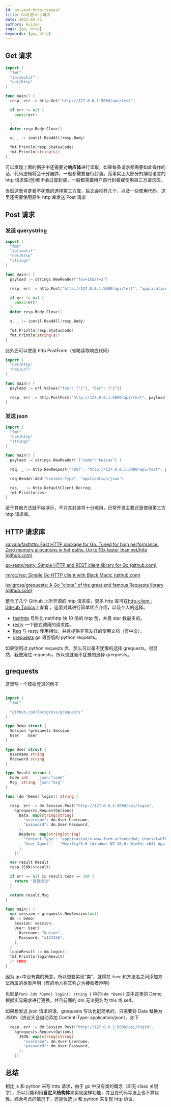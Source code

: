 ```yaml
---
id: go-send-http-request
title: Go发送http请求
date: 2022-05-22
authors: kuizuo
tags: [go, http]
keywords: [go, http]
---
```


<!-- truncate -->

## Get 请求

```go
import (
  "fmt"
  "io/ioutil"
  "net/http"
)

func main() {
  resp, err := http.Get("http://127.0.0.1:5000/api/test")

  if err != nil {
    panic(err)

  }
  defer resp.Body.Close()

  s, _ := ioutil.ReadAll(resp.Body)

  fmt.Println(resp.StatusCode)
  fmt.Println(string(s))
}
```

可以发现上面的例子中还需要对**响应体**进行读取，如果每条请求都需要如此操作的话，代码逻辑将会十分臃肿，一般都需要自行封装。而事实上大部分的编程语言的 http 请求库(包)都不会过度封装，一般都需要用户自行封装或使用第三方请求库。

当然这里肯定毫不犹豫的选择第三方库，后文会推荐几个，以及一些使用代码，这里还需要使用原生 http 库发送 Post 请求

## Post 请求

### 发送 querystring

```go
import (
  "fmt"
  "io/ioutil"
  "net/http"
  "strings"
)

func main() {
  payload := strings.NewReader("foo=1&bar=2")

  resp, err := http.Post("http://127.0.0.1:5000/api/test", "application/x-www-form-urlencoded", payload)

  if err != nil {
    panic(err)
  }
  defer resp.Body.Close()

  s, _ := ioutil.ReadAll(resp.Body)

  fmt.Println(resp.StatusCode)
  fmt.Println(string(s))
}

```

此外还可以使用 http.PostForm（省略读取响应代码）

```go
import (
  "net/http"
  "net/url"
)

func main() {
  payload := url.Values{"foo": {"1"}, "bar": {"2"}}

  resp, err := http.PostForm("http://127.0.0.1:5000/api/test", payload)
}

```

### 发送 json

```go
import (
  "fmt"
  "net/http"
  "strings"
)

func main() {
  payload := strings.NewReader(`{"name":"kuizuo"}`)

  req, _ := http.NewRequest("POST", "http://127.0.0.1:5000/api/test", payload)

  req.Header.Add("Content-Type", "application/json")

  res, _ := http.DefaultClient.Do(req)
  fmt.Println(res)
}

```

至于其他方法就不做演示，不对其封装将十分难用，日常开发主要还是使用第三方 http 请求库。

## HTTP 请求库

[valyala/fasthttp: Fast HTTP package for Go. Tuned for high performance. Zero memory allocations in hot paths. Up to 10x faster than net/http (github.com)](https://github.com/valyala/fasthttp)

[go-resty/resty: Simple HTTP and REST client library for Go (github.com)](https://github.com/go-resty/resty)

[imroc/req: Simple Go HTTP client with Black Magic (github.com)](https://github.com/imroc/req)

[levigross/grequests: A Go "clone" of the great and famous Requests library (github.com)](https://github.com/levigross/grequests)

整合了几个 Github 上所开源的 http 请求库，更多 http 库可在[http-client · GitHub Topics](https://github.com/topics/http-client?l=go)上查看 ，这里对其进行简单优点介绍，以及个人的选择。

- [fasthttp](https://github.com/valyala/fasthttp) 号称比 net/http 快 10 倍的 http 包，并且 star 数最多的。
- [resty](https://github.com/go-resty/resty#usage) 一个链式调用的请求库。
- [Req](https://req.cool/) 与 resty 使用相似，并且提供非常友好的使用文档（有中文）。
- [grequests](https://github.com/levigross/grequests) go 语言版的 python requests。

如果使用过 python requests 库，那么可以毫不犹豫的选择 grequests。很显然，我使用过 requests，所以也就毫不犹豫的选择 grequests。

## grequests

这里写一个模拟登录的例子

```go

import (
  "fmt"

  "github.com/levigross/grequests"
)

type Demo struct {
  Session *grequests.Session
  User    User
}

type User struct {
  Username string
  Password string
}

type Result struct {
  Code int    `json:"code"`
  Msg  string `json:"msg"`
}

func (dm *Demo) login() string {

  resp, err := dm.Session.Post("http://127.0.0.1:5000/api/login",
    &grequests.RequestOptions{
      Data: map[string]string{
        "username": dm.User.Username,
        "password": dm.User.Password,
      },
      Headers: map[string]string{
        "Content-Type": "application/x-www-form-urlencoded; charset=UTF-8",
        "User-Agent":   "Mozilla/5.0 (Windows NT 10.0; Win64; x64) AppleWebKit/537.36 (KHTML, like Gecko) Chrome/77.0.3865.120 Safari/537.36",
      },
    })

  var result Result
  resp.JSON(&result)

  if err == nil && result.Code == 200 {
    return "登录成功"
  }

  return result.Msg
}

func main() {
  var session = grequests.NewSession(nil)
  dm := Demo{
    Session: session,
    User: User{
      Username: "kuizuo",
      Password: "a123456",
    },
  }
  loginResult := dm.login()
  fmt.Println(loginResult)
  // TODO:
}

```

因为 go 中没有类的概念，所以想要实现“类”，就得在 `func` 和方法名之间添加方法所属的类型声明（有的地方将其称之为接收者声明）

也就是`func (dm *Demo) login() string {` 中的`(dm *Demo)` 其中这里的 Demo 根据实际需求进行更换，并且前面的 dm 无法更名为 this 或 self。

如果想发送 json 请求的话，grequests 写法也挺简单的，只需要将 Data 替换为 JSON（协议头会自动添加 Content-Type: application/json），如下

```go
  resp, err := dm.Session.Post("http://127.0.0.1:5000/api/login",
    &grequests.RequestOptions{
      JSON: map[string]string{
        "username": dm.User.Username,
        "password": dm.User.Password,
      },
    })
```

## 总结

相比 js 和 python 来写 http 请求，由于 go 中没有类的概念（即无 class 关键字），所以只能利用**自定义结构体**来实现这样功能，并且在代码写法上也不算优雅。综合考虑的情况下，还是优选 js 和 python 来复现 http 协议。
